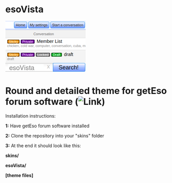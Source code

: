 # esoVista
![Image](https://github.com/b-rd/esoVista/blob/main/preview.png)

Round and detailed theme for getEso forum software (![Link](https://github.com/geteso/eso/))
=========
Installation instructions:

**1:** Have getEso forum software installed

**2:** Clone the repository into your "skins" folder

**3:** At the end it should look like this:

**skins/**

**esoVista/**

**[theme files]**
